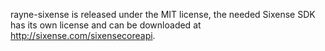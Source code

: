 rayne-sixense is released under the MIT license, the needed Sixense SDK has its own license and can be downloaded at http://sixense.com/sixensecoreapi.